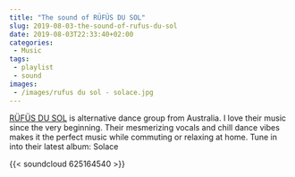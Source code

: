 ```yaml
---
title: "The sound of RÜFÜS DU SOL"
slug: 2019-08-03-the-sound-of-rufus-du-sol
date: 2019-08-03T22:33:40+02:00
categories:
 - Music
tags:
 - playlist
 - sound
images:
 - /images/rufus du sol - solace.jpg
---
```


[RÜFÜS DU SOL](https://www.rufusdusol.com/) is alternative dance group from Australia. I love their music since the very beginning. Their mesmerizing vocals and chill dance vibes makes it the perfect music while commuting or relaxing at home. Tune in into their latest album: Solace

{{< soundcloud 625164540 >}}